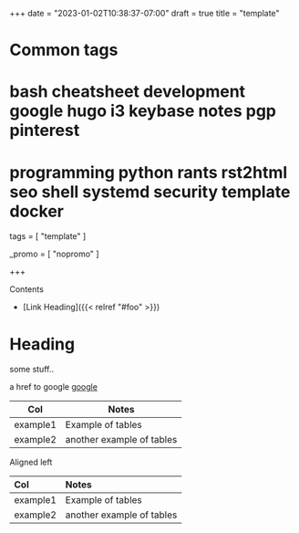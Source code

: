 +++
date = "2023-01-02T10:38:37-07:00"
draft = true
title = "template"

# Common tags
# bash cheatsheet development google hugo i3 keybase notes pgp pinterest
# programming python rants rst2html seo shell systemd security template docker
tags = [ "template" ]


_promo = [ "nopromo" ]

+++

Contents
- [Link Heading]({{< relref "#foo" >}})


# Heading

some stuff..

a href to google <a href="http://google.com/">google</a>


| Col      | Notes                     |
| ---      | ---                       |
| example1 | Example of tables         |
| example2 | another example of tables |


Aligned left

| Col      | Notes                     |
|:---------|:--------------------------|
| example1 | Example of tables         |
| example2 | another example of tables |
